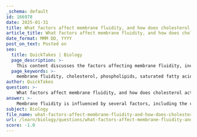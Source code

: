 ```yaml
---
_schema: default
id: 166978
date: 2025-01-31
title: What factors affect membrane fluidity, and how does cholesterol act as a fluidity buffer?
article_title: What factors affect membrane fluidity, and how does cholesterol act as a fluidity buffer?
date_format: MMM DD, YYYY
post_on_text: Posted on
seo:
  title: QuickTakes | Biology
  page_description: >-
    This content discusses the factors affecting membrane fluidity, including phospholipid composition, cholesterol's role as a fluidity buffer, and the influence of temperature on membrane dynamics.
  page_keywords: >-
    membrane fluidity, cholesterol, phospholipids, saturated fatty acids, unsaturated fatty acids, temperature, fluidity buffer, lipid bilayer, cellular function, membrane integrity
author: QuickTakes
question: >-
    What factors affect membrane fluidity, and how does cholesterol act as a fluidity buffer?
answer: >-
    Membrane fluidity is influenced by several factors, including the composition of phospholipids, the presence of cholesterol, temperature, and the types of fatty acids present in the membrane. Here’s a detailed breakdown of these factors:\n\n### Factors Affecting Membrane Fluidity\n\n1. **Phospholipid Composition**:\n   - **Saturated vs. Unsaturated Fatty Acids**: Membranes containing a higher proportion of saturated fatty acids tend to be less fluid because the straight chains of saturated fats pack closely together, making the membrane more rigid. In contrast, unsaturated fatty acids, which contain one or more double bonds, introduce kinks in the fatty acid chains, preventing tight packing and increasing fluidity.\n\n2. **Cholesterol Content**:\n   - Cholesterol is a unique lipid that intersperses itself within the phospholipid bilayer. It plays a critical role in modulating membrane fluidity. \n\n3. **Temperature**:\n   - As temperature increases, membrane fluidity generally increases because the kinetic energy of the molecules increases, allowing them to move more freely. However, if the temperature becomes too high, the membrane can become overly fluid, which may compromise its integrity.\n\n### Cholesterol as a Fluidity Buffer\n\nCholesterol acts as a fluidity buffer by stabilizing the membrane across varying temperatures:\n\n- **At High Temperatures**: Cholesterol reduces membrane fluidity by restraining the movement of phospholipids and preventing them from becoming too fluid. This helps maintain the integrity of the membrane and reduces permeability, which is crucial for cellular function.\n\n- **At Low Temperatures**: Cholesterol prevents the membrane from becoming too rigid by disrupting the regular packing of phospholipids. This ensures that the membrane remains sufficiently fluid to allow for necessary cellular processes, such as the movement of proteins and lipids within the membrane.\n\nIn summary, cholesterol is essential for maintaining optimal membrane fluidity, allowing cells to function properly under varying environmental conditions. It ensures that membranes are neither too rigid nor too fluid, thus acting as a stabilizing agent in the fluid mosaic model of cell membranes.
subject: Biology
file_name: what-factors-affect-membrane-fluidity-and-how-does-cholesterol-act-as-a-fluidity-buffer.md
url: /learn/biology/questions/what-factors-affect-membrane-fluidity-and-how-does-cholesterol-act-as-a-fluidity-buffer
score: -1.0
---
```


&nbsp;